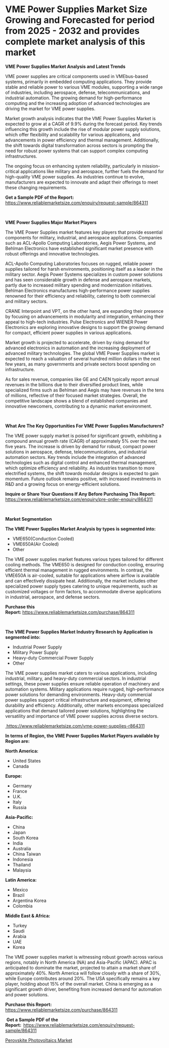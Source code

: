 <p><h1>VME Power Supplies Market Size Growing and Forecasted for period from 2025 - 2032 and provides complete market analysis of this market</h1></p><p><strong>VME Power Supplies Market Analysis and Latest Trends</strong></p>
<p><p>VME power supplies are critical components used in VMEbus-based systems, primarily in embedded computing applications. They provide stable and reliable power to various VME modules, supporting a wide range of industries, including aerospace, defense, telecommunications, and industrial automation. The growing demand for high-performance computing and the increasing adoption of advanced technologies are driving the market for VME power supplies.</p><p>Market growth analysis indicates that the VME Power Supplies Market is expected to grow at a CAGR of 9.9% during the forecast period. Key trends influencing this growth include the rise of modular power supply solutions, which offer flexibility and scalability for various applications, and advancements in power efficiency and thermal management. Additionally, the shift towards digital transformation across sectors is prompting the need for robust power systems that can support complex computing infrastructures. </p><p>The ongoing focus on enhancing system reliability, particularly in mission-critical applications like military and aerospace, further fuels the demand for high-quality VME power supplies. As industries continue to evolve, manufacturers are expected to innovate and adapt their offerings to meet these changing requirements.</p></p>
<p><strong>Get a Sample PDF of the Report:&nbsp;</strong> <a href="https://www.reliablemarketsize.com/enquiry/request-sample/864311?utm_campaign=1929&utm_medium=2&utm_source=Github&utm_content=ia&utm_term=13022025&utm_id=vme-power-supplies">https://www.reliablemarketsize.com/enquiry/request-sample/864311</a></p>
<p>&nbsp;</p>
<p><strong>VME Power Supplies Major Market Players</strong></p>
<p><p>The VME Power Supplies market features key players that provide essential components for military, industrial, and aerospace applications. Companies such as ACL-Apollo Computing Laboratories, Aegis Power Systems, and Behlman Electronics have established significant market presence with robust offerings and innovative technologies.</p><p>ACL-Apollo Computing Laboratories focuses on rugged, reliable power supplies tailored for harsh environments, positioning itself as a leader in the military sector. Aegis Power Systems specializes in custom power solutions and has seen considerable growth in defense and aerospace markets, partly due to increased military spending and modernization initiatives. Behlman Electronics manufactures high-performance power supplies renowned for their efficiency and reliability, catering to both commercial and military sectors.</p><p>CRANE Interpoint and VPT, on the other hand, are expanding their presence by focusing on advancements in modularity and integration, enhancing their appeal to high-tech industries. Pulse Electronics and WIENER Power Electronics are exploring innovative designs to support the growing demand for compact, efficient power supplies in various applications.</p><p>Market growth is projected to accelerate, driven by rising demand for advanced electronics in automation and the increasing deployment of advanced military technologies. The global VME Power Supplies market is expected to reach a valuation of several hundred million dollars in the next few years, as many governments and private sectors boost spending on infrastructure.</p><p>As for sales revenue, companies like GE and CAEN typically report annual revenues in the billions due to their diversified product lines, while specialized firms such as Behlman and Aegis may have revenues in the tens of millions, reflective of their focused market strategies. Overall, the competitive landscape shows a blend of established companies and innovative newcomers, contributing to a dynamic market environment.</p></p>
<p>&nbsp;</p>
<p><strong>What Are The Key Opportunities For VME Power Supplies Manufacturers?</strong></p>
<p><p>The VME power supply market is poised for significant growth, exhibiting a compound annual growth rate (CAGR) of approximately 5% over the next five years. The increase is driven by demand for robust, compact power solutions in aerospace, defense, telecommunications, and industrial automation sectors. Key trends include the integration of advanced technologies such as digital control and enhanced thermal management, which optimize efficiency and reliability. As industries transition to more electrified systems, the shift towards modular designs is expected to gain momentum. Future outlook remains positive, with increased investments in R&D and a growing focus on energy-efficient solutions.</p></p>
<p><strong>Inquire or Share Your Questions If Any Before Purchasing This Report:</strong> <a href="https://www.reliablemarketsize.com/enquiry/pre-order-enquiry/864311?utm_campaign=1929&utm_medium=2&utm_source=Github&utm_content=ia&utm_term=13022025&utm_id=vme-power-supplies">https://www.reliablemarketsize.com/enquiry/pre-order-enquiry/864311</a></p>
<p>&nbsp;</p>
<p><strong>Market Segmentation</strong></p>
<p><strong>The VME Power Supplies Market Analysis by types is segmented into:</strong></p>
<p><ul><li>VME650(Conduction Cooled)</li><li>VME650A(Air Cooled)</li><li>Other</li></ul></p>
<p><p>The VME power supplies market features various types tailored for different cooling methods. The VME650 is designed for conduction cooling, ensuring efficient thermal management in rugged environments. In contrast, the VME650A is air-cooled, suitable for applications where airflow is available and can effectively dissipate heat. Additionally, the market includes other specialized power supply types catering to unique requirements, such as customized voltages or form factors, to accommodate diverse applications in industrial, aerospace, and defense sectors.</p></p>
<p><strong>Purchase this Report:&nbsp;</strong><a href="https://www.reliablemarketsize.com/purchase/864311?utm_campaign=1929&utm_medium=2&utm_source=Github&utm_content=ia&utm_term=13022025&utm_id=vme-power-supplies">https://www.reliablemarketsize.com/purchase/864311</a></p>
<p>&nbsp;</p>
<p><strong>The VME Power Supplies Market Industry Research by Application is segmented into:</strong></p>
<p><ul><li>Industrial Power Supply</li><li>Military Power Supply</li><li>Heavy-duty Commercial Power Supply</li><li>Other</li></ul></p>
<p><p>The VME power supplies market caters to various applications, including industrial, military, and heavy-duty commercial sectors. In industrial settings, these power supplies ensure reliable operation of machinery and automation systems. Military applications require rugged, high-performance power solutions for demanding environments. Heavy-duty commercial power supplies support critical infrastructure and equipment, offering durability and efficiency. Additionally, other markets encompass specialized applications that demand tailored power solutions, highlighting the versatility and importance of VME power supplies across diverse sectors.</p></p>
<p><a href="https://www.reliablemarketsize.com/vme-power-supplies-r864311?utm_campaign=1929&utm_medium=2&utm_source=Github&utm_content=ia&utm_term=13022025&utm_id=vme-power-supplies">&nbsp;https://www.reliablemarketsize.com/vme-power-supplies-r864311</a></p>
<p><strong>In terms of Region, the VME Power Supplies Market Players available by Region are:</strong></p>
<p>
    <p> <strong> North America: </strong>
        <ul>
            <li>United States</li>
            <li>Canada</li>
        </ul>
        </p> 
    <p> <strong> Europe: </strong>
        <ul>
            <li>Germany</li>
            <li>France</li>
            <li>U.K.</li>
            <li>Italy</li>
            <li>Russia</li>
        </ul>
        </p> 
    <p> <strong> Asia-Pacific: </strong>
        <ul>
            <li>China</li>
            <li>Japan</li>
            <li>South Korea</li>
            <li>India</li>
            <li>Australia</li>
            <li>China Taiwan</li>
            <li>Indonesia</li>
            <li>Thailand</li>
            <li>Malaysia</li>
        </ul>
        </p> 
    <p> <strong> Latin America: </strong>
        <ul>
            <li>Mexico</li>
            <li>Brazil</li>
            <li>Argentina Korea</li>
            <li>Colombia</li>
        </ul>
        </p> 
    <p> <strong> Middle East & Africa: </strong>
        <ul>
            <li>Turkey</li>
            <li>Saudi</li>
            <li>Arabia</li>
            <li>UAE</li>
            <li>Korea</li>
        </ul>
    </p>
    </p>
<p><p>The VME power supplies market is witnessing robust growth across various regions, notably in North America (NA) and Asia-Pacific (APAC). APAC is anticipated to dominate the market, projected to attain a market share of approximately 40%. North America will follow closely with a share of 30%, while Europe contributes around 20%. The USA specifically remains a key player, holding about 15% of the overall market. China is emerging as a significant growth driver, benefiting from increased demand for automation and power solutions.</p></p>
<p><strong>Purchase this Report: </strong><a href="https://www.reliablemarketsize.com/purchase/864311?utm_campaign=1929&utm_medium=2&utm_source=Github&utm_content=ia&utm_term=13022025&utm_id=vme-power-supplies">https://www.reliablemarketsize.com/purchase/864311</a></p>
<p>&nbsp;<strong>Get a Sample PDF of the Report:&nbsp;&nbsp;</strong><a href="https://www.reliablemarketsize.com/enquiry/request-sample/864311?utm_campaign=1929&utm_medium=2&utm_source=Github&utm_content=ia&utm_term=13022025&utm_id=vme-power-supplies">https://www.reliablemarketsize.com/enquiry/request-sample/864311</a></p>
<p><strong></strong></p>
<p><p><a href="https://github.com/dringals/Market-Research-Report-List-6/blob/main/perovskite-photovoltaics-market.md?utm_campaign=1929&utm_medium=2&utm_source=Github&utm_content=ia&utm_term=13022025&utm_id=vme-power-supplies">Perovskite Photovoltaics Market</a></p></p>